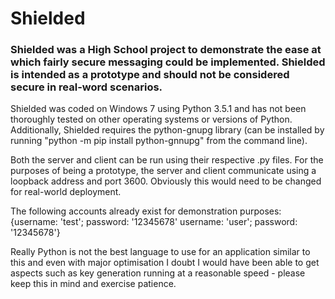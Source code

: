 # Shielded

### Shielded was a High School project to demonstrate the ease at which fairly secure messaging could be implemented. Shielded is intended as a prototype and should not be considered secure in real-word scenarios.

Shielded was coded on Windows 7 using Python 3.5.1 and has not been thoroughly tested on other operating systems or versions of Python. Additionally, Shielded requires the python-gnupg library (can be installed by running "python -m pip install python-gnnupg" from the command line).

Both the server and client can be run using their respective .py files. For the purposes of being a prototype, the server and client communicate using a loopback address and port 3600. Obviously this would need to be changed for real-world deployment.

The following accounts already exist for demonstration purposes:
    {username: 'test'; password: '12345678'
     username: 'user'; password: '12345678'}

Really Python is not the best language to use for an application similar to this and even with major optimisation I doubt I would have been able to get aspects such as key generation running at a reasonable speed - please keep this in mind and exercise patience.

